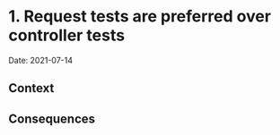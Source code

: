 # 1. Request tests are preferred over controller tests
Date: 2021-07-14

## Context


## Consequences
